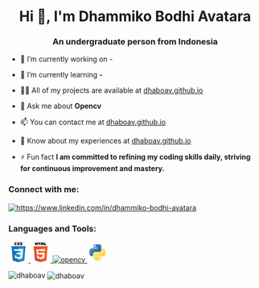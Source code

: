 <h1 align="center">Hi 👋, I'm Dhammiko Bodhi Avatara</h1>
<h3 align="center">An undergraduate person from Indonesia</h3>

- 🔭 I’m currently working on -

- 🌱 I’m currently learning **-**

- 👨‍💻 All of my projects are available at [dhaboav.github.io](https://dhaboav.github.io/)

- 💬 Ask me about **Opencv**

- 📫 You can contact me at [dhaboav.github.io](https://dhaboav.github.io/)

- 📄 Know about my experiences at [dhaboav.github.io](https://dhaboav.github.io/)

- ⚡ Fun fact **I am committed to refining my coding skills daily, striving for continuous improvement and mastery.**

<h3 align="left">Connect with me:</h3>
<p align="left">
<a href="https://www.linkedin.com/in/dhammiko-bodhi-avatara" target="blank"><img align="center" src="https://raw.githubusercontent.com/rahuldkjain/github-profile-readme-generator/master/src/images/icons/Social/linked-in-alt.svg" alt="https://www.linkedin.com/in/dhammiko-bodhi-avatara" height="30" width="40" /></a>
</p>

<h3 align="left">Languages and Tools:</h3>
<p align="left"> <a href="https://www.w3schools.com/css/" target="_blank" rel="noreferrer"> <img src="https://raw.githubusercontent.com/devicons/devicon/master/icons/css3/css3-original-wordmark.svg" alt="css3" width="40" height="40"/> </a> <a href="https://www.w3.org/html/" target="_blank" rel="noreferrer"> <img src="https://raw.githubusercontent.com/devicons/devicon/master/icons/html5/html5-original-wordmark.svg" alt="html5" width="40" height="40"/> </a> <a href="https://opencv.org/" target="_blank" rel="noreferrer"> <img src="https://www.vectorlogo.zone/logos/opencv/opencv-icon.svg" alt="opencv" width="40" height="40"/> </a> <a href="https://www.python.org" target="_blank" rel="noreferrer"> <img src="https://raw.githubusercontent.com/devicons/devicon/master/icons/python/python-original.svg" alt="python" width="40" height="40"/> </a> </p>

<p><img align="left" src="https://github-readme-stats.vercel.app/api/top-langs?username=dhaboav&show_icons=true&theme=radical&locale=en&layout=compact" alt="dhaboav" /></p>

<p>&nbsp;<img align="center" src="https://github-readme-stats.vercel.app/api?username=dhaboav&show_icons=true&theme=radical&locale=en" alt="dhaboav" /></p>
